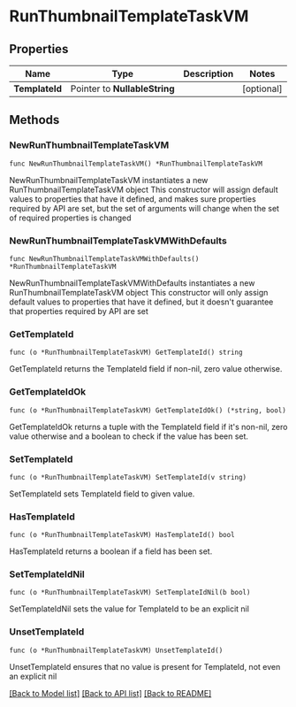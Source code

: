 # RunThumbnailTemplateTaskVM

## Properties

Name | Type | Description | Notes
------------ | ------------- | ------------- | -------------
**TemplateId** | Pointer to **NullableString** |  | [optional] 

## Methods

### NewRunThumbnailTemplateTaskVM

`func NewRunThumbnailTemplateTaskVM() *RunThumbnailTemplateTaskVM`

NewRunThumbnailTemplateTaskVM instantiates a new RunThumbnailTemplateTaskVM object
This constructor will assign default values to properties that have it defined,
and makes sure properties required by API are set, but the set of arguments
will change when the set of required properties is changed

### NewRunThumbnailTemplateTaskVMWithDefaults

`func NewRunThumbnailTemplateTaskVMWithDefaults() *RunThumbnailTemplateTaskVM`

NewRunThumbnailTemplateTaskVMWithDefaults instantiates a new RunThumbnailTemplateTaskVM object
This constructor will only assign default values to properties that have it defined,
but it doesn't guarantee that properties required by API are set

### GetTemplateId

`func (o *RunThumbnailTemplateTaskVM) GetTemplateId() string`

GetTemplateId returns the TemplateId field if non-nil, zero value otherwise.

### GetTemplateIdOk

`func (o *RunThumbnailTemplateTaskVM) GetTemplateIdOk() (*string, bool)`

GetTemplateIdOk returns a tuple with the TemplateId field if it's non-nil, zero value otherwise
and a boolean to check if the value has been set.

### SetTemplateId

`func (o *RunThumbnailTemplateTaskVM) SetTemplateId(v string)`

SetTemplateId sets TemplateId field to given value.

### HasTemplateId

`func (o *RunThumbnailTemplateTaskVM) HasTemplateId() bool`

HasTemplateId returns a boolean if a field has been set.

### SetTemplateIdNil

`func (o *RunThumbnailTemplateTaskVM) SetTemplateIdNil(b bool)`

 SetTemplateIdNil sets the value for TemplateId to be an explicit nil

### UnsetTemplateId
`func (o *RunThumbnailTemplateTaskVM) UnsetTemplateId()`

UnsetTemplateId ensures that no value is present for TemplateId, not even an explicit nil

[[Back to Model list]](../README.md#documentation-for-models) [[Back to API list]](../README.md#documentation-for-api-endpoints) [[Back to README]](../README.md)


